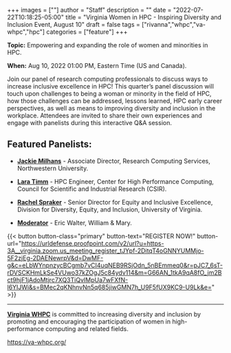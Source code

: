 +++
images = [""]
author = "Staff"
description = ""
date = "2022-07-22T10:18:25-05:00"
title = "Virginia Women in HPC - Inspiring Diversity and Inclusion Event, August 10"
draft = false
tags = ["rivanna","whpc","va-whpc","hpc"]
categories = ["feature"]
+++

**Topic:** Empowering and expanding the role of women and minorities in HPC.

**When:** Aug 10, 2022 01:00 PM, Eastern Time (US and Canada).

Join our panel of research computing professionals to discuss ways to increase inclusive excellence in HPC! This quarter’s panel discussion will touch upon challenges to being a woman or minority in the field of HPC, how those challenges can be addressed, lessons learned, HPC early career perspectives, as well as means to improving diversity and inclusion in the workplace. Attendees are invited to share their own experiences and engage with panelists during this interactive Q&A session.

## Featured Panelists:

* [**Jackie Milhans**](https://www.linkedin.com/in/milhans/) - Associate Director, Research Computing Services, Northwestern University.

* [**Lara Timm**](https://www.linkedin.com/in/lara-timm-59618b14a/) - HPC Engineer, Center for High Performance Computing, Council for Scientific and Industrial Research (CSIR).

* [**Rachel Spraker**](https://dei.virginia.edu/people/rachel-spraker) - Senior Director for Equity and Inclusive Excellence, Division for Diversity, Equity, and Inclusion, University of Virginia.

* [**Moderator**](https://www.wm.edu/offices/it/about/staff/walter_e.php) - Eric Walter, William & Mary.

{{< button button-class="primary" button-text="REGISTER NOW!" button-url="https://urldefense.proofpoint.com/v2/url?u=https-3A__virginia.zoom.us_meeting_register_tJYpf-2DitqT4oGNNYUMMjo-5F2zjEg-2DAENewrpV&d=DwMF-g&c=eLbWYnpnzycBCgmb7vCI4uqNEB9RSjOdn_5nBEmmeq0&r=pJC7_6sT-rDVSCKHmLkSe4VUwo37kZOgJ5c84ydv114&m=G66AN_1tkA9qA8fO_jm2Bct9hjF1jAdoMtjrc7XQ3TiQvIMpUa7wFXfN-l6YIJWi&s=BMec2qKNhnvNn5q685jiwGMN7h_U9F5fUX9KC9-U9Lk&e=" >}}

- - - 

[**Virginia WHPC**](https://va-whpc.org/) is committed to increasing diversity and inclusion by promoting and encouraging the participation of women in high-performance computing and related fields. 

https://va-whpc.org/